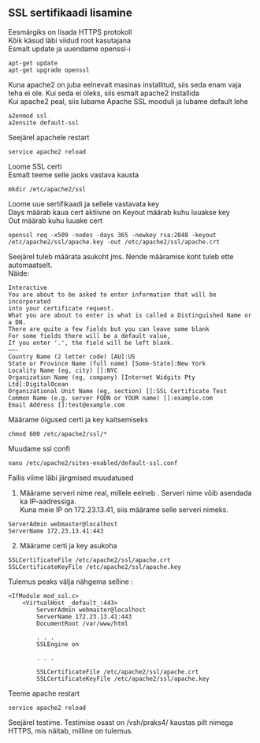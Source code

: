 ## SSL sertifikaadi lisamine
Eesmärgiks on lisada HTTPS protokoll  
Kõik käsud läbi viidud root kasutajana  
Esmalt update ja uuendame openssl-i
```
apt-get update
apt-get upgrade openssl
```
Kuna apache2 on juba eelnevalt masinas installitud, siis seda enam vaja teha ei ole. Kui seda ei oleks, siis esmalt apache2 installida   
Kui apache2 peal, siis lubame Apache SSL mooduli ja lubame default lehe
```
a2enmod ssl
a2ensite default-ssl
```
Seejärel apachele restart
```
service apache2 reload
```
Loome SSL certi  
Esmalt teeme selle jaoks vastava kausta
```
mkdir /etc/apache2/ssl
```
Loome uue sertifikaadi ja sellele vastavata key  
Days määrab kaua cert aktiivne on
Keyout määrab kuhu luuakse key  
Out määrab kuhu luuake  cert
```
openssl req -x509 -nodes -days 365 -newkey rsa:2048 -keyout /etc/apache2/ssl/apache.key -out /etc/apache2/ssl/apache.crt
```
Seejärel tuleb määrata asukoht jms. Nende määramise koht tuleb ette automaatselt.  
Näide:
```
Interactive
You are about to be asked to enter information that will be incorporated
into your certificate request.
What you are about to enter is what is called a Distinguished Name or a DN.
There are quite a few fields but you can leave some blank
For some fields there will be a default value,
If you enter '.', the field will be left blank.
——-
Country Name (2 letter code) [AU]:US
State or Province Name (full name) [Some-State]:New York
Locality Name (eg, city) []:NYC
Organization Name (eg, company) [Internet Widgits Pty Ltd]:DigitalOcean
Organizational Unit Name (eg, section) []:SSL Certificate Test
Common Name (e.g. server FQDN or YOUR name) []:example.com               
Email Address []:test@example.com
```
Määrame õigused certi ja key kaitsemiseks
```
chmod 600 /etc/apache2/ssl/*
```
Muudame ssl confi 
```
nano /etc/apache2/sites-enabled/default-ssl.conf
```
Failis viime läbi järgmised muudatused
1. Määrame serveri nime real, millele eelneb <VirtualHost _default_:443>. Serveri nime võib asendada ka IP-aadressiga.  
Kuna meie IP on 172.23.13.41, siis määrame selle serveri nimeks.
``` 
ServerAdmin webmaster@localhost
ServerName 172.23.13.41:443
```
2. Määrame certi ja key asukoha
```
SSLCertificateFile /etc/apache2/ssl/apache.crt
SSLCertificateKeyFile /etc/apache2/ssl/apache.key
 ```
 Tulemus peaks välja nähgema selline : 
```
<IfModule mod_ssl.c>
    <VirtualHost _default_:443>
        ServerAdmin webmaster@localhost
        ServerName 172.23.13.41:443
        DocumentRoot /var/www/html

        . . .
        SSLEngine on

        . . .

        SSLCertificateFile /etc/apache2/ssl/apache.crt
        SSLCertificateKeyFile /etc/apache2/ssl/apache.key
```
Teeme apache restart
```
service apache2 reload
```
Seejärel testime. Testimise osast on /vsh/praks4/ kaustas pilt nimega HTTPS, mis näitab, milline on tulemus.
